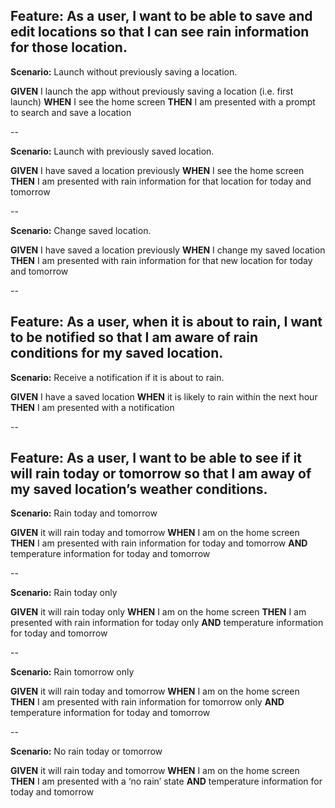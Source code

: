Feature: As a user, I want to be able to save and edit locations so that I can see rain information for those location.
----


**Scenario:** Launch without previously saving a location.

**GIVEN** I launch the app without previously saving a location (i.e. first launch)
**WHEN** I see the home screen
**THEN** I am presented with a prompt to search and save a location

--

**Scenario:** Launch with previously saved location.

**GIVEN** I have saved a location previously
**WHEN** I see the home screen
**THEN** I am presented with rain information for that location for today and tomorrow

--

**Scenario:** Change saved location.

**GIVEN** I have saved a location previously
**WHEN** I change my saved location
**THEN** I am presented with rain information for that new location for today and tomorrow

--

Feature: As a user, when it is about to rain, I want to be notified so that I am aware of rain conditions for my saved location.
----


**Scenario:** Receive a notification if it is about to rain.

**GIVEN** I have a saved location
**WHEN** it is likely to rain within the next hour
**THEN** I am presented with a notification

--

Feature: As a user, I want to be able to see if it will rain today or tomorrow so that I am away of my saved location’s weather conditions.
----

**Scenario:** Rain today and tomorrow

**GIVEN** it will rain today and tomorrow
**WHEN** I am on the home screen
**THEN** I am presented with rain information for today and tomorrow
**AND** temperature information for today and tomorrow

--

**Scenario:** Rain today only

**GIVEN** it will rain today only
**WHEN** I am on the home screen
**THEN** I am presented with rain information for today only
**AND** temperature information for today and tomorrow

--

**Scenario:** Rain tomorrow only

**GIVEN** it will rain today and tomorrow
**WHEN** I am on the home screen
**THEN** I am presented with rain information for tomorrow only
**AND** temperature information for today and tomorrow

--

**Scenario:** No rain today or tomorrow

**GIVEN** it will rain today and tomorrow
**WHEN** I am on the home screen
**THEN** I am presented with a ‘no rain’ state
**AND** temperature information for today and tomorrow


